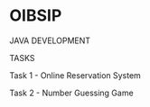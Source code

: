 # OIBSIP

JAVA DEVELOPMENT

TASKS

Task 1 - Online Reservation System

Task 2 - Number Guessing Game
